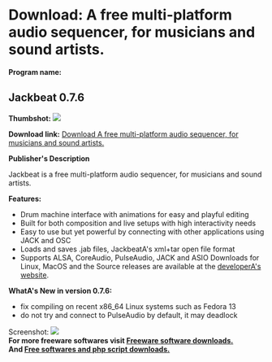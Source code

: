 # Download: A free multi-platform audio sequencer, for musicians and sound artists.

**Program name:**

## Jackbeat 0.7.6

  
**Thumbshot:** ![](http://www.freewarefiles.com/screenshot/jackbeat_md.jpg)   
  
**Download link:** [Download A free multi-platform audio sequencer, for musicians and sound artists.](http://freesoftwares.boysofts.com/Jackbeat_program_56769.html)  
  


**Publisher's Description**  
  


Jackbeat is a free multi-platform audio sequencer, for musicians and sound artists. 

**Features:**

  * Drum machine interface with animations for easy and playful editing 
  * Built for both composition and live setups with high interactivity needs 
  * Easy to use but yet powerful by connecting with other applications using JACK and OSC 
  * Loads and saves .jab files, JackbeatA's xml+tar open file format 
  * Supports ALSA, CoreAudio, PulseAudio, JACK and ASIO 
Downloads for Linux, MacOS and the Source releases are available at the [developerA's website](http://jackbeat.samalyse.org/). 

**WhatA's New in version 0.7.6:**

  * fix compiling on recent x86_64 Linux systems such as Fedora 13 
  * do not try and connect to PulseAudio by default, it may deadlock 

  
  
Screenshot: ![](http://www.freewarefiles.com/screenshot/jackbeat.jpg)   
**For more freeware softwares visit [Freeware software downloads.](http://freesoftwares.boysofts.com/)**   
**And [Free softwares and php script downloads.](http://www.boysofts.com/)**
